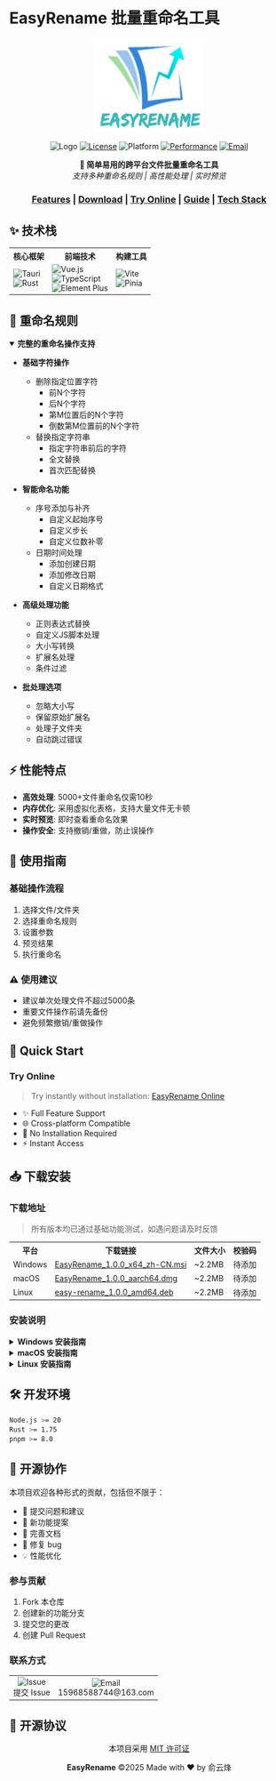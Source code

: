 # EasyRename 批量重命名工具

<div align="center">

<img src="./src/assets/logos/logo.jpg" alt="EasyRename Logo" width="200"/>

![Logo](https://img.shields.io/badge/EasyRename-v1.0.0-blue)
[![License](https://img.shields.io/badge/license-MIT-yellow)](./LICENSE)
![Platform](https://img.shields.io/badge/platform-Windows%20|%20macOS%20|%20Linux-brightgreen)
[![Performance](https://img.shields.io/badge/性能-5000+文件/10秒-orange)]()
[![Email](https://img.shields.io/badge/email-15968588744@163.com-red)](mailto:15968588744@163.com)

<p align="center">
  <strong>🚀 简单易用的跨平台文件批量重命名工具</strong>
  <br>
  <i>支持多种重命名规则 | 高性能处理 | 实时预览</i>
</p>

</div>

<div align="center">
  <h3>
    <a href="#features">Features</a>
    <span> | </span>
    <a href="#download">Download</a>
    <span> | </span>
    <a href="http://easyrename.yyf040810.cn/" target="_blank">Try Online</a>
    <span> | </span>
    <a href="#guide">Guide</a>
    <span> | </span>
    <a href="#tech-stack">Tech Stack</a>
  </h3>
</div>

## ✨ 技术栈

<div align="center">
<table>
  <tr>
    <th>核心框架</th>
    <th>前端技术</th>
    <th>构建工具</th>
  </tr>
  <tr>
    <td>
      <img src="https://img.shields.io/badge/Tauri-v1.5-blue?logo=tauri" alt="Tauri"/>
      <br/>
      <img src="https://img.shields.io/badge/Rust-2024-orange?logo=rust" alt="Rust"/>
    </td>
    <td>
      <img src="https://img.shields.io/badge/Vue.js-v3-green?logo=vue.js" alt="Vue.js"/>
      <br/>
      <img src="https://img.shields.io/badge/TypeScript-v5-blue?logo=typescript" alt="TypeScript"/>
      <br/>
      <img src="https://img.shields.io/badge/Element_Plus-v2-409EFF?logo=element" alt="Element Plus"/>
    </td>
    <td>
      <img src="https://img.shields.io/badge/Vite-v5-646CFF?logo=vite" alt="Vite"/>
      <br/>
      <img src="https://img.shields.io/badge/Pinia-v2-yellow?logo=pinia" alt="Pinia"/>
    </td>
  </tr>
</table>
</div>

## 🎯 重命名规则

<details open>
<summary><b>完整的重命名操作支持</b></summary>

- **基础字符操作**
  - 删除指定位置字符
    - 前N个字符
    - 后N个字符
    - 第M位置后的N个字符
    - 倒数第M位置前的N个字符
  - 替换指定字符串
    - 指定字符串前后的字符
    - 全文替换
    - 首次匹配替换

- **智能命名功能**
  - 序号添加与补齐
    - 自定义起始序号
    - 自定义步长
    - 自定义位数补零
  - 日期时间处理
    - 添加创建日期
    - 添加修改日期
    - 自定义日期格式

- **高级处理功能**
  - 正则表达式替换
  - 自定义JS脚本处理
  - 大小写转换
  - 扩展名处理
  - 条件过滤

- **批处理选项**
  - 忽略大小写
  - 保留原始扩展名
  - 处理子文件夹
  - 自动跳过错误

</details>

## ⚡ 性能特点

- **高效处理**: 5000+文件重命名仅需10秒
- **内存优化**: 采用虚拟化表格，支持大量文件无卡顿
- **实时预览**: 即时查看重命名效果
- **操作安全**: 支持撤销/重做，防止误操作

## 🚀 使用指南

### 基础操作流程

1. 选择文件/文件夹
2. 选择重命名规则
3. 设置参数
4. 预览结果
5. 执行重命名

### ⚠️ 使用建议

- 建议单次处理文件不超过5000条
- 重要文件操作前请先备份
- 避免频繁撤销/重做操作

## 🚀 Quick Start

### Try Online
> Try instantly without installation: [EasyRename Online](http://easyrename.yyf040810.cn/)

- ✨ Full Feature Support
- 🌐 Cross-platform Compatible
- 💫 No Installation Required
- ⚡ Instant Access

## 📥 下载安装

### 下载地址

> 所有版本均已通过基础功能测试，如遇问题请及时反馈

<table>
  <tr>
    <th>平台</th>
    <th>下载链接</th>
    <th>文件大小</th>
    <th>校验码</th>
  </tr>
  <tr>
    <td>Windows</td>
    <td><a href="https://github.com/Auroral0810/EasyRename/releases/download/v1.0.0/EasyRename_1.0.0_x64_zh-CN.msi">EasyRename_1.0.0_x64_zh-CN.msi</a></td>
    <td>~2.2MB</td>
    <td>待添加</td>
  </tr>
  <tr>
    <td>macOS</td>
    <td><a href="https://github.com/Auroral0810/EasyRename/releases/download/v1.0.0/EasyRename_1.0.0_aarch64.dmg">EasyRename_1.0.0_aarch64.dmg</a></td>
    <td>~2.2MB</td>
    <td>待添加</td>
  </tr>
  <tr>
    <td>Linux</td>
    <td><a href="https://github.com/Auroral0810/EasyRename/releases/download/v1.0.0/easy-rename_1.0.0_amd64.deb">easy-rename_1.0.0_amd64.deb</a></td>
    <td>~2.2MB</td>
    <td>待添加</td>
  </tr>
</table>

### 安装说明

<details>
<summary><b>Windows 安装指南</b></summary>

1. 下载 `.msi` 安装包
2. 双击安装文件
3. 按照安装向导完成安装
4. 从开始菜单或桌面启动

> 如遇到安全提示，请点击"更多信息"后选择"仍要运行"
</details>

<details>
<summary><b>macOS 安装指南</b></summary>

1. 下载 `.dmg` 文件
2. 打开 DMG 文件
3. 将应用拖入 Applications 文件夹

如遇到"应用已损坏"提示：
```bash
xattr -cr /Applications/EasyRename.app
```

> 首次运行时需要在"系统偏好设置"中允许运行
</details>

<details>
<summary><b>Linux 安装指南</b></summary>

Debian/Ubuntu:
```bash
sudo dpkg -i easy-rename_1.0.0_amd64.deb
sudo apt-get install -f  # 自动安装依赖
```

> 如遇权限问题，请确保具有足够的系统权限
</details>

## 🛠️ 开发环境

```bash
Node.js >= 20
Rust >= 1.75
pnpm >= 8.0
```

## 🤝 开源协作

本项目欢迎各种形式的贡献，包括但不限于：

- 🐛 提交问题和建议
- 🌟 新功能提案
- 📝 完善文档
- 🔨 修复 bug
- 💡 性能优化

### 参与贡献

1. Fork 本仓库
2. 创建新的功能分支
3. 提交您的更改
4. 创建 Pull Request

### 联系方式

<div align="center">
  <table>
    <tr>
      <td align="center">
        <img src="https://img.shields.io/badge/Issue-报告问题-blue" alt="Issue"/>
        <br>
        提交 Issue
      </td>
      <td align="center">
        <img src="https://img.shields.io/badge/Email-联系我们-red" alt="Email"/>
        <br>
        15968588744@163.com
      </td>
    </tr>
  </table>
</div>

## 📜 开源协议

<div align="center">
  
本项目采用 [MIT 许可证](./LICENSE)

**EasyRename** ©2025 Made with ❤️ by 俞云烽

</div>
